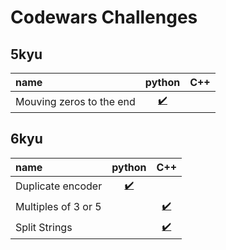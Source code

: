 # Codewars Challenges

## 5kyu
| name                     | python                                              | C++                                                 |
| :----------------------- | :-------------------------------------------------: | :-------------------------------------------------: | 
| Mouving zeros to the end | [✔️](./5kyu/python/mouving_zeros_to_the_end.py)     | []()                                               | 

## 6kyu
| name                     | python                                              | C++                                                 |
| :----------------------- | :-------------------------------------------------: | :-------------------------------------------------: | 
| Duplicate encoder        | [✔️](./6kyu/python/duplicate_encoder.py)           | []()                                                | 
| Multiples of 3 or 5      | []()                                                | [✔️](./6kyu/cpp/multiples_of_3_or_5.cpp)           | 
| Split Strings            | []()                                                | [✔️](./6kyu/cpp/split_strings.cpp)                 | 

